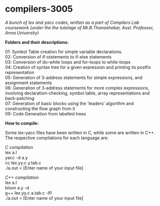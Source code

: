 # compilers-3005
<i>A bunch of lex and yacc codes, written as a part of Compilers Lab coursework (under the the tutelage of Mr.B.Thanashekar, Asst. Professor, Anna University)</i>

<b>Folders and their descriptions:</b>

01: Symbol Table creation for simple variable declarations. <br/>
02: Conversion of if-statements to if-else statements<br/>
03: Conversion of do-while loops and for-loops to while-loops<br/>
04: Creation of syntax tree for a given expression and printing its postfix representation <br/>
05: Generation of 3-address statements for simple expressions, and assignment statements<br/>
06: Generation of 3-address statements for more complex expressions, involving declaration-checking, symbol table, array representations and back-patching<br/>
07: Generation of basic blocks using the 'leaders' algorithm and constructing the flow graph from it<br/>
09: Code Generation from labelled trees <br/>

<b>How to compile: </b>

Some lex-yacc files have been written in C, while some are written in C++. The respective compilations for each language are:

<i>C compilation</i><br/>
lex a.l<br/>
yacc -d a.y<br/>
cc lex.yy.c y.tab.c<br/>
./a.out < [Enter name of your input file]<br/>


<i>C++ compilation</i><br/>
lex a.l<br/>
bison a.y -d<br/>
g++ lex.yy.c a.tab.c -lfl<br/>
./a.out < [Enter name of your input file]<br/>
